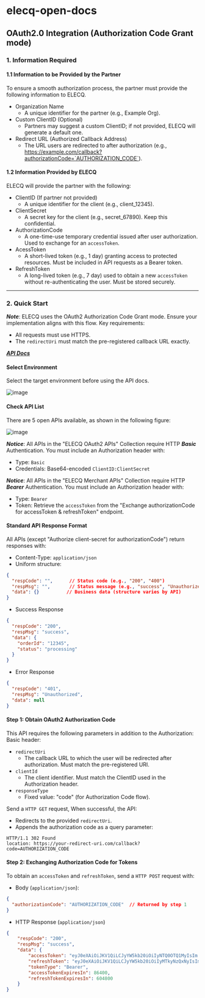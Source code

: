 # elecq-open-docs

## OAuth2.0 Integration (Authorization Code Grant mode)

### 1. Information Required
#### 1.1 Information to be Provided by the Partner
To ensure a smooth authorization process, the partner must provide the following information to ELECQ.
- Organization Name
  - A unique identifier for the partner (e.g., Example Org).
- Custom ClientID (Optional)
  - Partners may suggest a custom ClientID; if not provided, ELECQ will generate a default one.
- Redirect URL (Authorized Callback Address)
  - The URL users are redirected to after authorization (e.g., https://example.com/callback?authorizationCode=`AUTHORIZATION_CODE`).

#### 1.2 Information Provided by ELECQ
ELECQ will provide the partner with the following:

- ClientID (If partner not provided)
  - A unique identifier for the client (e.g., client_12345).
- ClientSecret
  - A secret key for the client (e.g., secret_67890). Keep this confidential.
- AuthorizationCode
  - A one-time-use temporary credential issued after user authorization. Used to exchange for an `accessToken`.
- AcessToken
  - A short-lived token (e.g., 1 day) granting access to protected resources. Must be included in API requests as a Bearer token.
- RefreshToken
  - A long-lived token (e.g., 7 day) used to obtain a new `accessToken` without re-authenticating the user. Must be stored securely. 

---

### 2. Quick Start
***Note***: ELECQ uses the OAuth2 Authorization Code Grant mode. Ensure your implementation aligns with this flow. Key requirements:
- All requests must use HTTPS.
- The `redirectUri` must match the pre-registered callback URL exactly.

[***API Docs***](https://www.postman.com/nacoc01leheq/workspace/elecq-open-api "API Docs")

#### Select Environment

Select the target environment before using the API docs.

![image](https://github.com/user-attachments/assets/75aa9369-cc0c-4f28-91cd-31d9c7a5df15)

#### Check API List
There are 5 open APIs available, as shown in the following figure:

![image](https://github.com/user-attachments/assets/b33c2f15-4205-4ea4-bf31-caf24b44a3ab)

***Notice***: All APIs in the "ELECQ OAuth2 APIs" Collection require HTTP ***Basic*** Authentication. You must include an Authorization header with: 
- Type: `Basic`
- Credentials: Base64-encoded `ClientID:ClientSecret`

***Notice***: All APIs in the "ELECQ Merchant APIs" Collection require HTTP ***Bearer*** Authentication. You must include an Authorization header with: 
- Type: `Bearer`
- Token: Retrieve the `accessToken` from the "Exchange authorizationCode for accessToken & refreshToken" endpoint.

#### Standard API Response Format
All APIs (except "Authorize client-secret for authorizationCode") return responses with:
- Content-Type: `application/json`
- Uniform structure:

```json
{
  "respCode": "",      // Status code (e.g., "200", "400")
  "respMsg": "",       // Status message (e.g., "success", "Unauthorized")  
  "data": {}          // Business data (structure varies by API)
}
```

- Success Response

```json
{
  "respCode": "200",
  "respMsg": "success",
  "data": {
    "orderId": "12345",
    "status": "processing"
  }
}
```

- Error Response

```json
{
  "respCode": "401",
  "respMsg": "Unauthorized",
  "data": null
}
```

#### Step 1: Obtain OAuth2 Authorization Code
This API requires the following parameters in addition to the Authorization: Basic header:
- `redirectUri`
  - The callback URL to which the user will be redirected after authorization. Must match the pre-registered URI. 
- `clientId`
  - The client identifier. Must match the ClientID used in the Authorization header.
- `responseType`
  - Fixed value: "code" (for Authorization Code flow).
 
Send a `HTTP GET` request, When successful, the API:
- Redirects to the provided `redirectUri`.
- Appends the authorization code as a query parameter:
```
HTTP/1.1 302 Found
location: https://your-redirect-uri.com/callback?code=AUTHORIZATION_CODE
```

#### Step 2: Exchanging Authorization Code for Tokens
To obtain an `accessToken` and `refreshToken`, send a `HTTP POST` request with:
- Body (`application/json`):

```json
{
  "authorizationCode": "AUTHORIZATION_CODE"  // Returned by step 1
}
```

- HTTP Response (`application/json`)

```json
{
    "respCode": "200",
    "respMsg": "success",
    "data": {
        "accessToken": "eyJ0eXAiOiJKV1QiLCJyYW5kb20iOiIyNTQ0OTQ1MyIsIm......",
        "refreshToken": "eyJ0eXAiOiJKV1QiLCJyYW5kb20iOiIyMTkyNzQxNyIsImFs......",
        "tokenType": "Bearer",
        "accessTokenExpiresIn": 86400,
        "refreshTokenExpiresIn": 604800
    }
}
```

